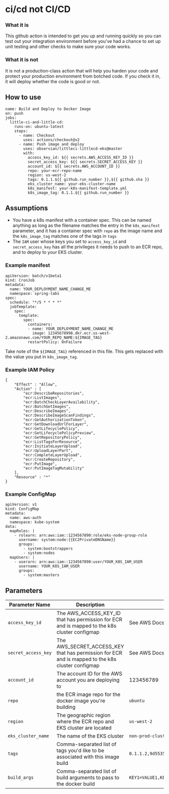 
# ci/cd not CI/CD

### What it is
This github action is intended to get you up and running quickly so you can test out your integration environment before you've had a chance to set up unit testing and other checks to make sure your code works.

### What it is not
It is not a production-class action that will help you harden your code and protect your production environment from botched code.  If you check it in, it will deploy whether the code is good or not.

## How to use
```
name: Build and Deploy to Docker Image
on: push
jobs:
  little-ci-and-little-cd:
    runs-on: ubuntu-latest
    steps:
      - name: Checkout
        uses: actions/checkout@v2
      - name: Push image and deploy
        uses: observian/littleci-littlecd-eks@master
        with:
          access_key_id: ${{ secrets.AWS_ACCESS_KEY_ID }}
          secret_access_key: ${{ secrets.SECRET_ACCESS_KEY }}
          account_id: ${{ secrets.AWS_ACCOUNT_ID }}
          repo: your-ecr-repo-name
          region: us-west-2
          tags: 0.1.1.${{ github.run_number }},${{ github.sha }}
          eks_cluster_name: your-eks-cluster-name
          k8s_manifest: your-k8s-manifest-template.yml
          k8s_image_tag: 0.1.1.${{ github.run_number }}
```

## Assumptions
- You have a k8s manifest with a container spec.  This can be named anything as long as the filename matches the entry in the `k8s_manifest` parameter, and it has a container spec with `repo` as the image name and the `k8s_image_tag` matches one of the tags in `tags`
- The `IAM` user whose keys you set to `access_key_id` and `secret_access_key` has all the privileges it needs to push to an ECR repo, and to deploy to your EKS cluster.

### Example manifest
```
apiVersion: batch/v1beta1
kind: CronJob
metadata:
  name: YOUR_DEPLOYMENT_NAME_CHANGE_ME
  namespace: spring-labs
spec:
  schedule: "*/5 * * * *"
  jobTemplate:
    spec:
      template:
        spec:
          containers:
          - name: YOUR_DEPLOYMENT_NAME_CHANGE_ME
            image: 12345678998.dkr.ecr.us-west-2.amazonaws.com/YOUR_REPO_NAME:${IMAGE_TAG}
          restartPolicy: OnFailure
```
Take note of the `${IMAGE_TAG}` referenced in this file.  This gets replaced with the value you put in `k8s_image_tag`.

### Example IAM Policy
```
{
    "Effect" : "Allow",
    "Action" : [
        "ecr:DescribeRepositories",
        "ecr:ListImages",
        "ecr:BatchCheckLayerAvailability",
        "ecr:BatchGetImages",
        "ecr:DescribeImages",
        "ecr:DescribeImageScanFindings",
        "ecr:GetAuthorizationToken",
        "ecr:GetDownloadUrlForLayer",
        "ecr:GetLifecyclePolicy",
        "ecr:GetLifecyclePolicyPreview",
        "ecr:GetRepositoryPolicy",
        "ecr:ListTagsForResource",
        "ecr:InitiateLayerUpload",
        "ecr:UploadLayerPart",
        "ecr:CompleteLayerUpload",
        "ecr:CreateRepository",
        "ecr:PutImage",
        "ecr:PutImageTagMutability"
    ],
    "Resource" : "*"
}
```
### Example ConfigMap
```
apiVersion: v1
kind: ConfigMap
metadata:
  name: aws-auth
  namespace: kube-system
data:
  mapRoles: |
    - rolearn: arn:aws:iam::1234567890:role/eks-node-group-role
      username: system:node:{{EC2PrivateDNSName}}
      groups:
        - system:bootstrappers
        - system:nodes
  mapUsers: | 
    - userarn: arn:aws:iam::1234567890:user/YOUR_K8S_IAM_USER
      username: YOUR_K8S_IAM_USER
      groups:
        - system:masters
```

## Parameters
| Parameter Name | Description | Example |
| -------------- | ----------- | ------- |
| `access_key_id` | The AWS_ACCESS_KEY_ID that has permission for ECR and is mapped to the k8s cluster configmap | See AWS Docs |
| `secret_access_key` | The AWS_SECRET_ACCESS_KEY that has permission for ECR and is mapped to the k8s cluster configmap | See AWS Docs|
| `account_id` | The account ID for the AWS account you are deploying to | 123456789 |
| `repo` | the ECR image repo for the docker image you're building | `ubuntu` |
| `region` | The geographic region where the ECR repo and EKS cluster are located | `us-west-2` |
| `eks_cluster_name` | The name of the EKS cluster | `non-prod-cluster` |
| `tags` | Comma-separated list of tags you'd like to be associated with this image build | `0.1.1.2,9d5535085b6344f7808dcf450123c81a,development` |
| `build_args` | Comma-separated list of build arguments to pass to the docker build | `KEY1=VALUE1,KEY2=VALUE2,KEY3=VALUE3` |